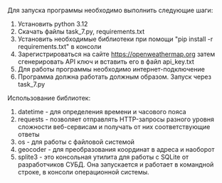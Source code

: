 Для запуска программы необходимо выполнить следующие шаги:
1) Установить python 3.12
2) Скачать файлы task_7.py, requirements.txt
3) Установить необходимые библиотеки при помощи "pip install -r requirements.txt" в консоли
4) Зарегистрироваться на сайте https://openweathermap.org затем сгенерировать API ключ и вставить его в файл api_key.txt
5) Для работы программы необходимо интернет-подключение
6) Программа должна работать должным образом. Запуск через task_7.py


Использование библиотек:
1) datetime - для определения времени и часового пояса
2) requests - позволяет отправлять HTTP-запросы разного уровня сложности веб-сервисам и получать от них соответствующие ответы
3) os - для работы с файловой системой
4) geocoder - для преобразования координат в адреса и наоборот
5) splite3 - это консольная утилита для работы с SQLite от разработчиков СУБД. Она запускается и работает в командной строке, в консоли операционной системы.
